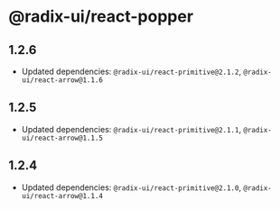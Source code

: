 # @radix-ui/react-popper

## 1.2.6

- Updated dependencies: `@radix-ui/react-primitive@2.1.2`, `@radix-ui/react-arrow@1.1.6`

## 1.2.5

- Updated dependencies: `@radix-ui/react-primitive@2.1.1`, `@radix-ui/react-arrow@1.1.5`

## 1.2.4

- Updated dependencies: `@radix-ui/react-primitive@2.1.0`, `@radix-ui/react-arrow@1.1.4`
